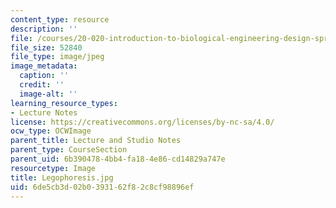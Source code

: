 ```yaml
---
content_type: resource
description: ''
file: /courses/20-020-introduction-to-biological-engineering-design-spring-2009/6de5cb3d02b0393162f82c8cf98896ef_Legophoresis.jpg
file_size: 52840
file_type: image/jpeg
image_metadata:
  caption: ''
  credit: ''
  image-alt: ''
learning_resource_types:
- Lecture Notes
license: https://creativecommons.org/licenses/by-nc-sa/4.0/
ocw_type: OCWImage
parent_title: Lecture and Studio Notes
parent_type: CourseSection
parent_uid: 6b390478-4bb4-fa18-4e86-cd14829a747e
resourcetype: Image
title: Legophoresis.jpg
uid: 6de5cb3d-02b0-3931-62f8-2c8cf98896ef
---
```

